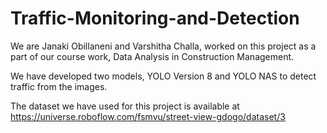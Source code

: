 # Traffic-Monitoring-and-Detection
We are Janaki Obillaneni and Varshitha Challa, worked on this project as a part of our course work, Data Analysis in Construction Management. 

We have developed two models, YOLO Version 8 and YOLO NAS to detect traffic from the images.

The dataset we have used for this project is available at https://universe.roboflow.com/fsmvu/street-view-gdogo/dataset/3
